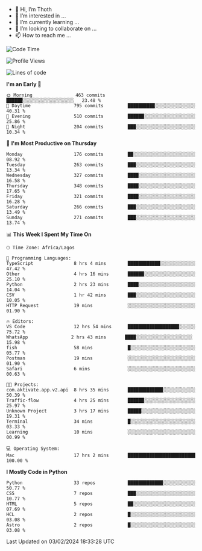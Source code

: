 <!---
thoth2357/thoth2357 is a ✨ special ✨ repository because its `README.md` (this file) appears on your GitHub profile.
You can click the Preview link to take a look at your changes.
--->

- 👋 Hi, I’m Thoth
- 👀 I’m interested in ...
- 🌱 I’m currently learning ...
- 💞️ I’m looking to collaborate on ...
- 📫 How to reach me ...




<!--START_SECTION:waka-->
![Code Time](http://img.shields.io/badge/Code%20Time-2%2C696%20hrs%2034%20mins-blue)

![Profile Views](http://img.shields.io/badge/Profile%20Views-0-blue)

![Lines of code](https://img.shields.io/badge/From%20Hello%20World%20I%27ve%20Written-30.8%20million%20lines%20of%20code-blue)

**I'm an Early 🐤** 

```text
🌞 Morning                463 commits         ██████░░░░░░░░░░░░░░░░░░░   23.48 % 
🌆 Daytime                795 commits         ██████████░░░░░░░░░░░░░░░   40.31 % 
🌃 Evening                510 commits         ██████░░░░░░░░░░░░░░░░░░░   25.86 % 
🌙 Night                  204 commits         ███░░░░░░░░░░░░░░░░░░░░░░   10.34 % 
```
📅 **I'm Most Productive on Thursday** 

```text
Monday                   176 commits         ██░░░░░░░░░░░░░░░░░░░░░░░   08.92 % 
Tuesday                  263 commits         ███░░░░░░░░░░░░░░░░░░░░░░   13.34 % 
Wednesday                327 commits         ████░░░░░░░░░░░░░░░░░░░░░   16.58 % 
Thursday                 348 commits         ████░░░░░░░░░░░░░░░░░░░░░   17.65 % 
Friday                   321 commits         ████░░░░░░░░░░░░░░░░░░░░░   16.28 % 
Saturday                 266 commits         ███░░░░░░░░░░░░░░░░░░░░░░   13.49 % 
Sunday                   271 commits         ███░░░░░░░░░░░░░░░░░░░░░░   13.74 % 
```


📊 **This Week I Spent My Time On** 

```text
🕑︎ Time Zone: Africa/Lagos

💬 Programming Languages: 
TypeScript               8 hrs 4 mins        ████████████░░░░░░░░░░░░░   47.42 % 
Other                    4 hrs 16 mins       ██████░░░░░░░░░░░░░░░░░░░   25.10 % 
Python                   2 hrs 23 mins       ████░░░░░░░░░░░░░░░░░░░░░   14.04 % 
CSV                      1 hr 42 mins        ███░░░░░░░░░░░░░░░░░░░░░░   10.05 % 
HTTP Request             19 mins             ░░░░░░░░░░░░░░░░░░░░░░░░░   01.90 % 

🔥 Editors: 
VS Code                  12 hrs 54 mins      ███████████████████░░░░░░   75.72 % 
‎WhatsApp                2 hrs 43 mins       ████░░░░░░░░░░░░░░░░░░░░░   15.98 % 
fish                     58 mins             █░░░░░░░░░░░░░░░░░░░░░░░░   05.77 % 
Postman                  19 mins             ░░░░░░░░░░░░░░░░░░░░░░░░░   01.90 % 
Safari                   6 mins              ░░░░░░░░░░░░░░░░░░░░░░░░░   00.63 % 

🐱‍💻 Projects: 
com.aktivate.app.v2.api  8 hrs 35 mins       █████████████░░░░░░░░░░░░   50.39 % 
Traffic-flow             4 hrs 25 mins       ██████░░░░░░░░░░░░░░░░░░░   25.97 % 
Unknown Project          3 hrs 17 mins       █████░░░░░░░░░░░░░░░░░░░░   19.31 % 
Terminal                 34 mins             █░░░░░░░░░░░░░░░░░░░░░░░░   03.33 % 
Learning                 10 mins             ░░░░░░░░░░░░░░░░░░░░░░░░░   00.99 % 

💻 Operating System: 
Mac                      17 hrs 2 mins       █████████████████████████   100.00 % 
```

**I Mostly Code in Python** 

```text
Python                   33 repos            █████████████░░░░░░░░░░░░   50.77 % 
CSS                      7 repos             ███░░░░░░░░░░░░░░░░░░░░░░   10.77 % 
HTML                     5 repos             ██░░░░░░░░░░░░░░░░░░░░░░░   07.69 % 
HCL                      2 repos             █░░░░░░░░░░░░░░░░░░░░░░░░   03.08 % 
Astro                    2 repos             █░░░░░░░░░░░░░░░░░░░░░░░░   03.08 % 
```




 Last Updated on 03/02/2024 18:33:28 UTC
<!--END_SECTION:waka-->
<!--![](http://github-profile-summary-cards.vercel.app/api/cards/profile-details?username=thoth2357&theme=2077)

![](http://github-profile-summary-cards.vercel.app/api/cards/stats?username=thoth2357&theme=2077)![](http://github-profile-summary-cards.vercel.app/api/cards/productive-time?username=thoth2357&theme=2077&utcOffset=8) -->
